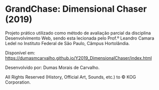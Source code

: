 # GrandChase: Dimensional Chaser (2019)
Projeto prático utilizado como método de avaliação parcial da disciplina Desenvolvimento Web, sendo esta lecionada pelo Prof.º Leandro Camara Ledel no Instituto Federal de São Paulo, Câmpus Hortolândia.

Disponível em: https://dumasmcarvalho.github.io/Y2019_DimensionalChaser/index.html

Desenvolvido por: Dumas Morais de Carvalho.

All Rights Reserved (History, Official Art, Sounds, etc.) to © KOG Corporation.
